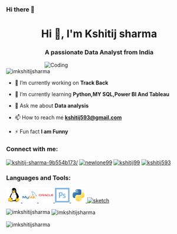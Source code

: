 ### Hi there 👋
<h1 align="center">Hi 👋, I'm Kshitij sharma</h1>
<h3 align="center">A passionate Data Analyst from India</h3>

<img align="right" alt="Coding" width="400" src="https://tenor.com/view/programmer-gif-19019116">

<p align="left"> <img src="https://komarev.com/ghpvc/?username=imkshitijsharma&label=Profile%20views&color=0e75b6&style=flat" alt="imkshitijsharma" /> </p>

- 🔭 I’m currently working on **Track Back**

- 🌱 I’m currently learning **Python,MY SQL,Power BI And Tableau**

- 💬 Ask me about **Data analysis**

- 📫 How to reach me **kshitij593@gmail.com**

- ⚡ Fun fact **I am Funny**

<h3 align="left">Connect with me:</h3>
<p align="left">
<a href="https://linkedin.com/in/kshitij-sharma-9b554b173/" target="blank"><img align="center" src="https://raw.githubusercontent.com/rahuldkjain/github-profile-readme-generator/master/src/images/icons/Social/linked-in-alt.svg" alt="kshitij-sharma-9b554b173/" height="30" width="40" /></a>
<a href="https://kaggle.com/newlone99" target="blank"><img align="center" src="https://raw.githubusercontent.com/rahuldkjain/github-profile-readme-generator/master/src/images/icons/Social/kaggle.svg" alt="newlone99" height="30" width="40" /></a>
<a href="https://fb.com/kshitij99" target="blank"><img align="center" src="https://raw.githubusercontent.com/rahuldkjain/github-profile-readme-generator/master/src/images/icons/Social/facebook.svg" alt="kshitij99" height="30" width="40" /></a>
<a href="https://www.hackerrank.com/kshitij593" target="blank"><img align="center" src="https://raw.githubusercontent.com/rahuldkjain/github-profile-readme-generator/master/src/images/icons/Social/hackerrank.svg" alt="kshitij593" height="30" width="40" /></a>
</p>

<h3 align="left">Languages and Tools:</h3>
<p align="left"> <a href="https://www.linux.org/" target="_blank" rel="noreferrer"> <img src="https://raw.githubusercontent.com/devicons/devicon/master/icons/linux/linux-original.svg" alt="linux" width="40" height="40"/> </a> <a href="https://www.mysql.com/" target="_blank" rel="noreferrer"> <img src="https://raw.githubusercontent.com/devicons/devicon/master/icons/mysql/mysql-original-wordmark.svg" alt="mysql" width="40" height="40"/> </a> <a href="https://www.oracle.com/" target="_blank" rel="noreferrer"> <img src="https://raw.githubusercontent.com/devicons/devicon/master/icons/oracle/oracle-original.svg" alt="oracle" width="40" height="40"/> </a> <a href="https://www.photoshop.com/en" target="_blank" rel="noreferrer"> <img src="https://raw.githubusercontent.com/devicons/devicon/master/icons/photoshop/photoshop-line.svg" alt="photoshop" width="40" height="40"/> </a> <a href="https://www.python.org" target="_blank" rel="noreferrer"> <img src="https://raw.githubusercontent.com/devicons/devicon/master/icons/python/python-original.svg" alt="python" width="40" height="40"/> </a> <a href="https://www.sketch.com/" target="_blank" rel="noreferrer"> <img src="https://www.vectorlogo.zone/logos/sketchapp/sketchapp-icon.svg" alt="sketch" width="40" height="40"/> </a> </p>

<p><img align="left" src="https://github-readme-stats.vercel.app/api/top-langs?username=imkshitijsharma&show_icons=true&locale=en&layout=compact" alt="imkshitijsharma" /></p>

<p>&nbsp;<img align="center" src="https://github-readme-stats.vercel.app/api?username=imkshitijsharma&show_icons=true&locale=en" alt="imkshitijsharma" /></p>

<p><img align="center" src="https://github-readme-streak-stats.herokuapp.com/?user=imkshitijsharma&" alt="imkshitijsharma" /></p>
<!--
**imkshitijsharma/imkshitijsharma** is a ✨ _special_ ✨ repository because its `README.md` (this file) appears on your GitHub profile.

Here are some ideas to get you started:

- 🔭 I’m currently working on ...
- 🌱 I’m currently learning ...
- 👯 I’m looking to collaborate on ...
- 🤔 I’m looking for help with ...
- 💬 Ask me about ...
- 📫 How to reach me: ...
- 😄 Pronouns: ...
- ⚡ Fun fact: ...
-->
